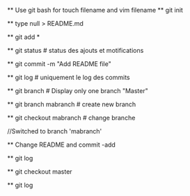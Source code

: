 ** Use git bash for  touch filename and  vim  filename 
** git init


**  type null > README.md

** git add *

** git status  #  status des ajouts et motifications

** git  commit -m  "Add README file"

** git log # uniquement le log des commits

**  git  branch  # Display  only one branch  "Master"

**  git  branch  mabranch   # create new branch

**  git  checkout  mabranch  # change branche

//Switched to branch 'mabranch'

**  Change  README and  commit -add

** git log

**  git  checkout master

** git log 



